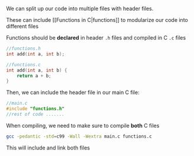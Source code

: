 We can split up our code into multiple files with header files.

These can include [[Functions in C|functions]] to modularize our code into different files

Functions should be **declared** in header `.h` files and compiled in C `.c` files

```c
//functions.h
int add(int a, int b);
```

```c
//functions.c
int add(int a, int b) {
	return a + b;
}
```

Then, we can include the header file in our main C file:

```c
//main.c
#include "functions.h"
//rest of code .......
```

When compiling, we need to make sure to compile **both** C files

```sh
gcc -pedantic -std=c99 -Wall -Wextra main.c functions.c
```

This will include and link both files